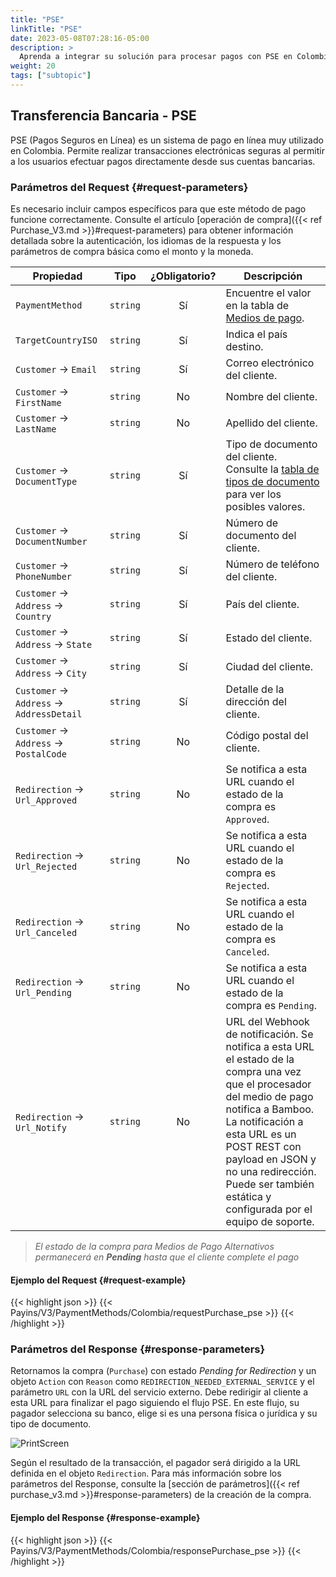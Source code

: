 ```yaml
---
title: "PSE"
linkTitle: "PSE"
date: 2023-05-08T07:28:16-05:00
description: >
  Aprenda a integrar su solución para procesar pagos con PSE en Colombia.
weight: 20
tags: ["subtopic"]
---
```


## Transferencia Bancaria - PSE
PSE (Pagos Seguros en Línea) es un sistema de pago en línea muy utilizado en Colombia. Permite realizar transacciones electrónicas seguras al permitir a los usuarios efectuar pagos directamente desde sus cuentas bancarias.

### Parámetros del Request {#request-parameters}
Es necesario incluir campos específicos para que este método de pago funcione correctamente. Consulte el artículo [operación de compra]({{< ref Purchase_V3.md >}}#request-parameters) para obtener información detallada sobre la autenticación, los idiomas de la respuesta y los parámetros de compra básica como el monto y la moneda.

| Propiedad | Tipo | ¿Obligatorio? | Descripción |
|---|:-:|:-:|---|
| `PaymentMethod` | `string` | Sí | Encuentre el valor en la tabla de [Medios de pago](/es/docs/payment-methods/colombia.html#payment-methods). |
| `TargetCountryISO` | `string` | Sí | Indica el país destino. |
| `Customer` → `Email` | `string` | Sí | Correo electrónico del cliente. |
| `Customer` → `FirstName` | `string` | No | Nombre del cliente. |
| `Customer` → `LastName` | `string` | No | Apellido del cliente. |
| `Customer` → `DocumentType` | `string` | Sí | Tipo de documento del cliente.<br>Consulte la [tabla de tipos de documento](/es/docs/payment-methods/colombia.html#document-types) para ver los posibles valores. |
| `Customer` → `DocumentNumber` | `string` | Sí | Número de documento del cliente. |
| `Customer` → `PhoneNumber` | `string` | Sí | Número de teléfono del cliente. |
| `Customer` → `Address` → `Country` | `string` | Sí | País del cliente. |
| `Customer` → `Address` → `State` | `string` | Sí | Estado del cliente. |
| `Customer` → `Address` → `City` | `string` | Sí | Ciudad del cliente. |
| `Customer` → `Address` → `AddressDetail` | `string` | Sí | Detalle de la dirección del cliente. |
| `Customer` → `Address` → `PostalCode` | `string` | No | Código postal del cliente. |
| `Redirection` → `Url_Approved` | `string` | No | Se notifica a esta URL cuando el estado de la compra es `Approved`. |
| `Redirection` → `Url_Rejected` | `string` | No | Se notifica a esta URL cuando el estado de la compra es `Rejected`. |
| `Redirection` → `Url_Canceled` | `string` | No | Se notifica a esta URL cuando el estado de la compra es `Canceled`. |
| `Redirection` → `Url_Pending` | `string` | No | Se notifica a esta URL cuando el estado de la compra es `Pending`. |
| `Redirection` → `Url_Notify` | `string` | No | URL del Webhook de notificación. Se notifica a esta URL el estado de la compra una vez que el procesador del medio de pago notifica a Bamboo. La notificación a esta URL es un POST REST con payload en JSON y no una redirección. Puede ser también estática y configurada por el equipo de soporte. |

> _El estado de la compra para Medios de Pago Alternativos permanecerá en **Pending** hasta que el cliente complete el pago_

#### Ejemplo del Request {#request-example}
{{< highlight json >}}
{{< Payins/V3/PaymentMethods/Colombia/requestPurchase_pse >}}
{{< /highlight >}}

### Parámetros del Response {#response-parameters}
Retornamos la compra (`Purchase`) con estado _Pending for Redirection_ y un objeto `Action` con `Reason` como `REDIRECTION_NEEDED_EXTERNAL_SERVICE` y el parámetro `URL` con la URL del servicio externo. Debe redirigir al cliente a esta URL para finalizar el pago siguiendo el flujo PSE. En este flujo, su pagador selecciona su banco, elige si es una persona física o jurídica y su tipo de documento.

![PrintScreen](/assets/PSE.png)

Según el resultado de la transacción, el pagador será dirigido a la URL definida en el objeto `Redirection`. Para más información sobre los parámetros del Response, consulte la [sección de parámetros]({{< ref purchase_v3.md >}}#response-parameters) de la creación de la compra.

#### Ejemplo del Response {#response-example}
{{< highlight json >}}
{{< Payins/V3/PaymentMethods/Colombia/responsePurchase_pse >}}
{{< /highlight >}}
